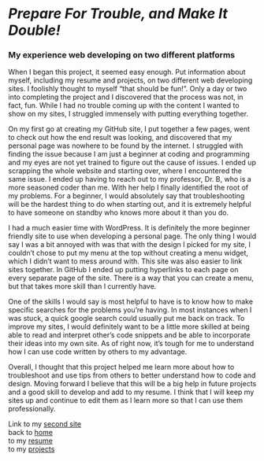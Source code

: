 # *Prepare For Trouble, and Make It Double!*

### My experience web developing on two different platforms 

  When I began this project, it seemed easy enough. Put information about myself, including my resume and projects, on two different web developing sites. I foolishly thought to myself “that should be fun!”. Only a day or two into completing the project and I discovered that the process was not, in fact, fun. While I had no trouble coming up with the content I wanted to show on my sites, I struggled immensely with putting everything together.<br>

  On my first go at creating my GitHub site, I put together a few pages, went to check out how the end result was looking, and discovered that my personal page was nowhere to be found by the internet. I struggled with finding the issue because I am just a beginner at coding and programming and my eyes are not yet trained to figure out the cause of issues. I ended up scrapping the whole website and starting over, where I encountered the same issue. I ended up having to reach out to my professor, Dr. B, who is a more seasoned coder than me. With her help I finally identified the root of my problems. For a beginner, I would absolutely say that troubleshooting will be the hardest thing to do when starting out, and it is extremely helpful to have someone on standby who knows more about it than you do.<br>

  I had a much easier time with WordPress. It is definitely the more beginner friendly site to use when developing a personal page. The only thing I would say I was a bit annoyed with was that with the design I picked for my site, I couldn’t chose to put my menu at the top without creating a menu widget, which I didn’t want to mess around with. This site was also easier to link sites together. In GitHub I ended up putting hyperlinks to each page on every separate page of the site. There is a way that you can create a menu, but that takes more skill than I currently have.<br>

One of the skills I would say is most helpful to have is to know how to make specific searches for the problems you’re having. In most instances when I was stuck, a quick google search could usually put me back on track. To improve my sites, I would definitely want to be a little more skilled at being able to read and interpret other’s code snippets and be able to incorporate their ideas into my own site. As of right now, it’s tough for me to understand how I can use code written by others to my advantage.<br>

  Overall, I thought that this project helped me learn more about how to troubleshoot and use tips from others to better understand how to code and design. Moving forward I believe that this will be a big help in future projects and a good skill to develop and add to my resume. I think that I will keep my sites up and continue to edit them as I learn more so that I can use them professionally.<br>
  
Link to my [second site](https://sites.psu.edu/natalyamyerspersonal/)<br>
back to [home](index.md)<br>
to my [resume](resume.md)<br>
to my [projects](projects.md)
